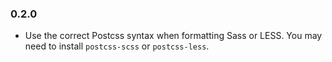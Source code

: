 ### 0.2.0

- Use the correct Postcss syntax when formatting Sass or LESS. You may need to install `postcss-scss` or `postcss-less`.
